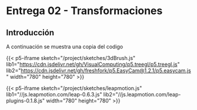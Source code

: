 # Entrega 02 - Transformaciones

## Introducción

A continuación se muestra una copia del codigo



{{< p5-iframe sketch="/project/sketches/3dBrush.js" lib1="https://cdn.jsdelivr.net/gh/VisualComputing/p5.treegl/p5.treegl.js" lib2="https://cdn.jsdelivr.net/gh/freshfork/p5.EasyCam@1.2.1/p5.easycam.js"  width="780" height="780" >}}


{{< p5-iframe sketch="/project/sketches/leapmotion.js" lib1="//js.leapmotion.com/leap-0.6.3.js" lib2="//js.leapmotion.com/leap-plugins-0.1.8.js"  width="780" height="780" >}}